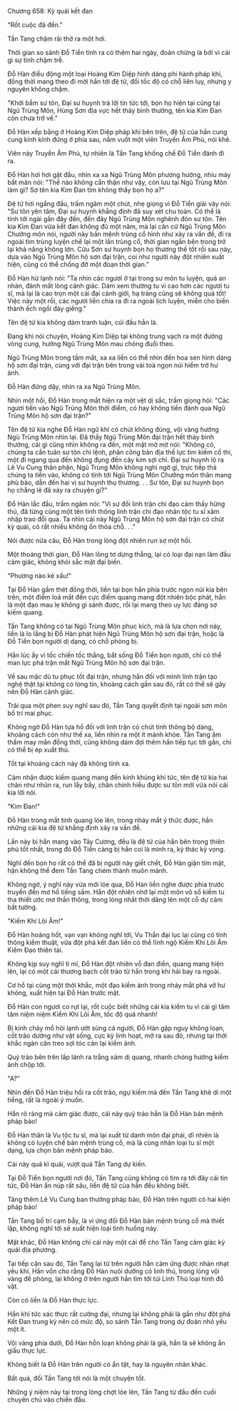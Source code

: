 




Chương 658: Kỳ quái kết đan


"Rốt cuộc đã đến."

Tần Tang chậm rãi thở ra một hơi.

Thời gian so sánh Đỗ Tiển tính ra có thêm hai ngày, đoán chừng là bởi vì cái gì sự tình chậm trễ.

Đỗ Hàn điều động một loại Hoàng Kim Diệp hình dáng phi hành pháp khí, đồng thời mang theo đi mời hắn tới đệ tử, đối tốc độ có chỗ liên lụy, nhưng y nguyên không chậm.

"Khởi bẩm sư tôn, Đại sư huynh trả lời tin tức tới, bọn họ hiện tại cũng tại Ngũ Trùng Môn, Hùng Sơn địa vực hết thảy bình thường, tên kia Kim Đan còn chưa trở về."

Đỗ Hàn xếp bằng ở Hoàng Kim Diệp pháp khí bên trên, đệ tử của hắn cung cung kính kính đứng ở phía sau, nắm vuốt một viên Truyền Âm Phù, nói khẽ.

Viên này Truyền Âm Phù, tự nhiên là Tần Tang khống chế Đỗ Tiển đánh đi ra.

Đỗ Hàn hơi hơi gật đầu, nhìn xa xa Ngũ Trùng Môn phương hướng, nhíu mày bất mãn nói: "Thế nào không cẩn thận như vậy, còn lưu tại Ngũ Trùng Môn làm gì? Sợ tên kia Kim Đan tìm không thấy bọn họ a?"

Đệ tử hơi ngẩng đầu, trầm ngâm một chút, nhẹ giọng vì Đỗ Tiển giải vây nói: "Sư tôn yên tâm, Đại sư huynh khẳng định đã suy xét chu toàn. Có thể là tính tới ngài gần đây đến, đến đây Ngũ Trùng Môn nghênh đón sư tôn. Tên kia Kim Đan vừa kết đan không đủ một năm, mà lại căn cứ Ngũ Trùng Môn Chưởng môn nói, người này bản mệnh trùng cổ hình như xảy ra vấn đề, đi ra ngoài tìm trùng luyện chế lại một lần trùng cổ, thời gian ngắn bên trong trở lại khả năng không lớn. Cửu Sơn sư huynh bọn họ thương thế tốt rồi sau này, dựa vào Ngũ Trùng Môn hộ sơn đại trận, coi như người này đột nhiên xuất hiện, cũng có thể chống đỡ một đoạn thời gian."

Đỗ Hàn hừ lạnh nói: "Ta nhìn các ngươi ở tại trong sư môn tu luyện, quá an nhàn, đánh mất lòng cảnh giác. Dám xem thường tu vi cao hơn các ngươi tu sĩ, mà lại là cao trọn một cái đại cảnh giới, hạ tràng cũng sẽ không quá tốt! Việc này một rồi, các ngươi liền chia ra đi ra ngoài lịch luyện, miễn cho biến thành ếch ngồi đáy giếng."

Tên đệ tử kia không dám tranh luận, cúi đầu hẳn là.

Đang khi nói chuyện, Hoàng Kim Diệp tại không trung vạch ra một đường vòng cung, hướng Ngũ Trùng Môn mau chóng đuổi theo.

Ngũ Trùng Môn trong tầm mắt, xa xa liền có thể nhìn đến hoa sen hình dáng hộ sơn đại trận, cùng với đại trận bên trong vài toà ngọn núi hiểm trở hư ảnh.

Đỗ Hàn đứng dậy, nhìn ra xa Ngũ Trùng Môn.

Nhìn một hồi, Đỗ Hàn trong mắt hiện ra một vệt dị sắc, trầm giọng hỏi: "Các ngươi tiến vào Ngũ Trùng Môn thời điểm, có hay không tiến đánh qua Ngũ Trùng Môn hộ sơn đại trận?"

Tên đệ tử kia nghe Đỗ Hàn ngữ khí có chút không đúng, vội vàng hướng Ngũ Trùng Môn nhìn lại. Đã thấy Ngũ Trùng Môn đại trận hết thảy bình thường, cái gì cũng nhìn không ra đến, một mặt mờ mịt nói: "Không có, chúng ta cẩn tuân sư tôn chi lệnh, phân công bản địa thế lực tìm kiếm cổ thi, một đi ngang qua đến không đụng đến cây kim sợi chỉ. Đại sư huynh lộ ra Lê Vu Cung thân phận, Ngũ Trùng Môn không nghi ngờ gì, trực tiếp thả chúng ta tiến vào, không có tính tới Ngũ Trùng Môn Chưởng môn thân mang phù bảo, dẫn đến hai vị sư huynh thụ thương. . . Sư tôn, Đại sư huynh bọn họ chẳng lẽ đã xảy ra chuyện gì?"

Đỗ Hàn lắc đầu, trầm ngâm nói: "Vi sư đối linh trận chi đạo cảm thấy hứng thú, đã từng cùng một tên tinh thông linh trận chi đạo nhân tộc tu sĩ xâm nhập trao đổi qua. Ta nhìn cái này Ngũ Trùng Môn hộ sơn đại trận có chút kỳ quái, có rất nhiều không ổn thỏa chỗ. . ."

Nói được nửa câu, Đỗ Hàn trong lòng đột nhiên run sợ một hồi.

Một thoáng thời gian, Đỗ Hàn lông tơ dựng thẳng, lại có loại đại nạn lâm đầu cảm giác, không khỏi sắc mặt đại biến.

"Phương nào kẻ xấu!"

Tại Đỗ Hàn gầm thét đồng thời, liền tại bọn hắn phía trước ngọn núi kia bên trên, một điểm loá mắt đến cực điểm quang mang đột nhiên bộc phát, hẳn là một đạo mau lẹ không gì sánh được, rồi lại mang theo uy lực đáng sợ kiếm quang.

Tần Tang không có tại Ngũ Trùng Môn phục kích, mà là lựa chọn nơi này, liền là lo lắng bị Đỗ Hàn phát hiện Ngũ Trùng Môn hộ sơn đại trận, hoặc là Đỗ Tiển bọn người dị dạng, có chỗ phòng bị.

Hắn lúc ấy vì tốc chiến tốc thắng, bắt sống Đỗ Tiển bọn người, chỉ có thể man lực phá trận mất Ngũ Trùng Môn hộ sơn đại trận.

Về sau mặc dù tu phục tốt đại trận, nhưng hắn đối với mình linh trận tạo nghệ thật tại không có lòng tin, khoảng cách gần sau đó, rất có thể sẽ gây nên Đỗ Hàn cảnh giác.

Trải qua một phen suy nghĩ sau đó, Tần Tang quyết định tại ngoài sơn môn bố trí mai phục.

Không ngờ Đỗ Hàn tựa hồ đối với linh trận có chút tinh thông bộ dáng, khoảng cách còn như thế xa, liền nhìn ra một ít mánh khóe. Tần Tang âm thầm may mắn đồng thời, cũng không dám đợi thêm hắn tiếp tục tới gần, chỉ có thể bị ép xuất thủ.

Tốt tại khoảng cách này đã không tính xa.

Cảm nhận được kiếm quang mang đến kinh khủng khí tức, tên đệ tử kia hai chân như nhũn ra, run lẩy bẩy, chân chính hiểu được sư tôn mới vừa nói cái kia lời nói.

"Kim Đan!"

Đỗ Hàn trong mắt tinh quang lóe lên, trong nháy mắt ý thức được, hắn những cái kia đệ tử khẳng định xảy ra vấn đề.

Lần này bị hắn mang vào Tây Cương, đều là đệ tử của hắn bên trong thiên phú tốt nhất, trong đó Đỗ Tiển càng bị hắn coi là mình ra, ký thác kỳ vọng.

Nghĩ đến bọn họ rất có thể đã bị người này giết chết, Đỗ Hàn giận tím mặt, hận không thể đem Tần Tang chém thành muôn mảnh.

Không ngờ, ý nghĩ này vừa mới lóe qua, Đỗ Hàn liền nghe được phía trước truyền đến mơ hồ tiếng sấm. Hắn đột nhiên nhớ lại một môn vô số kiếm tu tha thiết ước mơ thần thông, trong lòng nhất thời dâng lên một cỗ dự cảm bất tường.

"Kiếm Khí Lôi Âm!"

Đỗ Hàn hoảng hốt, vạn vạn không nghĩ tới, Vu Thần đại lục lại cũng có tinh thông kiếm thuật, vừa đột phá kết đan liền có thể lĩnh ngộ Kiếm Khí Lôi Âm Kiếm Đạo thiên tài.

Không kịp suy nghĩ tỉ mỉ, Đỗ Hàn đột nhiên vỗ đan điền, quang mang hiện lên, lại có một cái thương bạch cốt trảo từ hắn trong khí hải bay ra ngoài.

Cơ hồ tại cùng một thời khắc, một đạo kiếm ảnh trong nháy mắt phá vỡ hư không, xuất hiện tại Đỗ Hàn trước mặt.

Đỗ Hàn con ngươi co rụt lại, rốt cuộc biết những cái kia kiếm tu vì cái gì tâm tâm niệm niệm Kiếm Khí Lôi Âm, tốc độ quá nhanh!

Bị kinh chảy mồ hôi lạnh ướt sũng cả người, Đỗ Hàn gặp nguy không loạn, cốt trảo dường như vật sống, cực kỳ linh hoạt, mở ra sau đó, nhưng tại thời khắc ngàn cân treo sợi tóc cản lại kiếm ảnh.

Quỷ trảo bên trên lấp lánh ra trắng xám dị quang, nhanh chóng hướng kiếm ảnh chộp tới.

"A?"

Nhìn đến Đỗ Hàn triệu hồi ra cốt trảo, ngự kiếm mà đến Tần Tang khẽ di một tiếng, rất là ngoài ý muốn.

Hắn rõ ràng mà cảm giác được, cái này quỷ trảo hẳn là Đỗ Hàn bản mệnh pháp bảo!

Đỗ Hàn thân là Vu tộc tu sĩ, mà lại xuất từ danh môn đại phái, dĩ nhiên là không có luyện chế bản mệnh trùng cổ, mà là cùng nhân loại tu sĩ một dạng, lựa chọn bản mệnh pháp bảo.

Cái này quá kì quái, vượt quá Tần Tang dự kiến.

Tại Đỗ Tiển bọn người nơi đó, Tần Tang cũng không có tìm ra tới đây cái tin tức, Đỗ Hàn ẩn núp rất sâu, liền đệ tử của hắn đều không biết.

Tăng thêm Lê Vu Cung ban thưởng pháp bảo, Đỗ Hàn trên người có hai kiện pháp bảo!

Tần Tang bố trí cạm bẫy, là vì ứng đối Đỗ Hàn bản mệnh trùng cổ mà thiết lập, không nghĩ tới sẽ xuất hiện loại tình huống này.

Mặt khác, Đỗ Hàn không chỉ cái này một cái để cho Tần Tang cảm giác kỳ quái địa phương.

Tại tiếp cận sau đó, Tần Tang lại từ trên người hắn cảm ứng được nhàn nhạt yêu khí. Hắn vốn cho rằng Đỗ Hàn nuôi dưỡng có linh thú, trong lòng vội vàng đề phòng, lại không ở trên người hắn tìm tới túi Linh Thú loại hình đồ vật.

Còn có liền là Đỗ Hàn thực lực.

Hắn khí tức xác thực rất cường đại, nhưng lại không phải là gần như đột phá Kết Đan trung kỳ nên có mức độ, so sánh Tần Tang trong dự đoán nhỏ yếu một ít.

Vội vàng phía dưới, Đỗ Hàn hỗn loạn không phải là giả, hẳn là sẽ không ẩn giấu thực lực.

Không biết là Đỗ Hàn trên người có ẩn tật, hay là nguyên nhân khác.

Bất quá, đối Tần Tang tới nói là một chuyện tốt.

Những ý niệm này tại trong lòng chợt lóe lên, Tần Tang từ đầu đến cuối chuyên chú vào chiến đấu.




